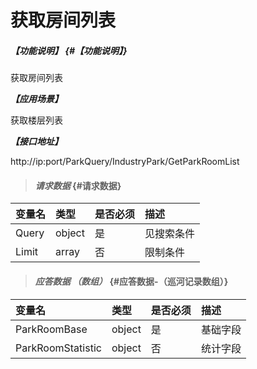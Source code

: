 # 获取房间列表

##### _【功能说明】_ {#【功能说明】}

获取房间列表

_**【应用场景】**_

获取楼层列表

_**【接口地址】**_

http://ip:port/ParkQuery/IndustryPark/GetParkRoomList


> #### _请求数据_ {#请求数据}

| 变量名 | 类型 | 是否必须 | 描述 |
| :--- | :--- | :--- | :--- |
| Query | object | 是 | 见搜索条件 |
| Limit | array | 否 | 限制条件 |

> #### _应答数据 （数组）_ {#应答数据-（巡河记录数组）}

| 变量名 | 类型 | 是否必须 | 描述 |
| :--- | :--- | :--- | :--- |
| ParkRoomBase | object | 是 | 基础字段 |
| ParkRoomStatistic | object | 否 | 统计字段 |




